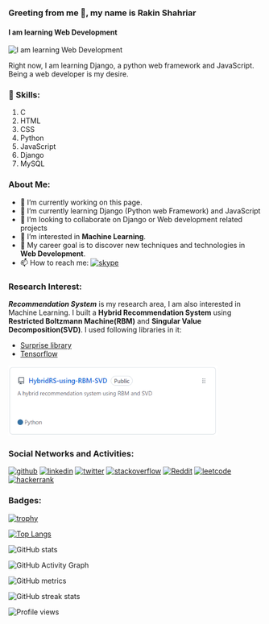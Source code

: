 ### Greeting from me 👋, my name is Rakin Shahriar
#### I am learning Web Development
![I am learning Web Development](https://pbs.twimg.com/profile_banners/1487349588038402052/1644642483/1500x500)

Right now, I am learning Django, a python web framework and JavaScript. Being a web developer is my desire. 

### 🎳 Skills: 
1. C
2. HTML 
3. CSS
4. Python
5. JavaScript
6. Django 
7. MySQL


### About Me:
- 🔭 I’m currently working on this page. 
- 🌱 I’m currently learning Django (Python web Framework) and JavaScript 
- 💞 I’m looking to collaborate on Django or Web development related projects 
- 👀 I’m interested in **Machine Learning**.
- 🥅 My career goal is to discover new techniques and technologies in **Web Development**.
- 📫 How to reach me: [<img src='https://winaero.com/blog/wp-content/uploads/2020/04/Skype-Icon-Logo-Big-256-2020.png' alt='skype' height='15'>](https://join.skype.com/invite/wdX8t4JazeJ7)

### Research Interest:

***Recommendation System*** is my research area, I am also interested in Machine Learning. I built a **Hybrid Recommendation System** using **Restricted
Boltzmann Machine(RBM)** and **Singular Value Decomposition(SVD)**. I used following libraries in it:
- [Surprise library](http://surpriselib.com/)
- [Tensorflow](https://www.tensorflow.org/)

[<img src='Screenshot 2022-03-21 114957.png' alt='github' height='140'>](https://github.com/rakinplaban/HybridRS-using-RBM-SVD)

### Social Networks and Activities:
[<img src='https://cdn.jsdelivr.net/npm/simple-icons@3.0.1/icons/github.svg' alt='github' height='40'>](https://github.com/rakinplaban)  [<img src='https://cdn.jsdelivr.net/npm/simple-icons@3.0.1/icons/linkedin.svg' alt='linkedin' height='40'>](https://www.linkedin.com/in/rakin-shahriar-plaban-3583ba1b1//)  [<img src='https://cdn.jsdelivr.net/npm/simple-icons@3.0.1/icons/twitter.svg' alt='twitter' height='40'>](https://twitter.com/PlabanRakin)  [<img src='https://cdn.jsdelivr.net/npm/simple-icons@3.0.1/icons/stackoverflow.svg' alt='stackoverflow' height='40'>](https://stackoverflow.com/users/16396049/rakin235?tab=profile)  [<img src='https://cdn.jsdelivr.net/npm/simple-icons@3.0.1/icons/reddit.svg' alt='Reddit' height='40'>](https://www.reddit.com/user/rakin235)  [<img src='https://cdn.jsdelivr.net/npm/simple-icons@3.0.1/icons/leetcode.svg' alt='leetcode' height='40'>](https://leetcode.com/rakin54/)  [<img src='https://cdn.jsdelivr.net/npm/simple-icons@3.0.1/icons/hackerrank.svg' alt='hackerrank' height='40'>](https://www.hackerrank.com/rakinshahriar54?hr_r=1)  

### Badges:
[![trophy](https://github-profile-trophy.vercel.app/?username=rakinplaban)](https://github.com/ryo-ma/github-profile-trophy)

[![Top Langs](https://github-readme-stats.vercel.app/api/top-langs/?username=rakinplaban)](https://github.com/anuraghazra/github-readme-stats)

![GitHub stats](https://github-readme-stats.vercel.app/api?username=rakinplaban&show_icons=true)  

![GitHub Activity Graph](https://activity-graph.herokuapp.com/graph?username=rakinplaban)  

![GitHub metrics](https://metrics.lecoq.io/rakinplaban)  

![GitHub streak stats](https://github-readme-streak-stats.herokuapp.com/?user=rakinplaban)  

![Profile views](https://gpvc.arturio.dev/rakinplaban)  

